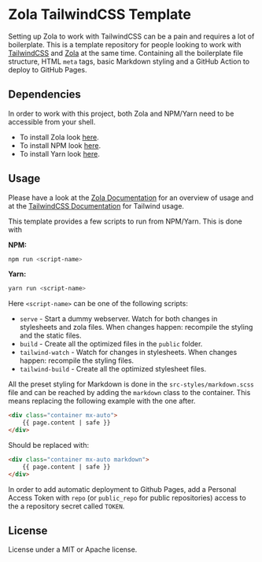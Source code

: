 # Zola TailwindCSS Template

Setting up Zola to work with TailwindCSS can be a pain and requires a lot of
boilerplate. This is a template repository for people looking to work with
[TailwindCSS](https://tailwindcss.com/) and [Zola](https://www.getzola.org/) at
the same time. Containing all the boilerplate file structure, HTML `meta`
tags, basic Markdown styling and a GitHub Action to deploy to GitHub Pages.

## Dependencies

In order to work with this project, both Zola and NPM/Yarn need to be accessible
from your shell.

* To install Zola look [here](https://www.getzola.org/documentation/getting-started/installation/).
* To install NPM look [here](https://nodejs.org/en/download/).
* To install Yarn look [here](https://yarnpkg.com/getting-started/install).

## Usage

Please have a look at the [Zola
Documentation](https://www.getzola.org/documentation/getting-started/overview/)
for an overview of usage and at the [TailwindCSS
Documentation](https://tailwindcss.com/docs) for Tailwind usage.

This template provides a few scripts to run from NPM/Yarn. This is done with

**NPM:**

```bash
npm run <script-name>
```

**Yarn:**

```bash
yarn run <script-name>
```

Here `<script-name>` can be one of the following scripts:

* `serve` - Start a dummy webserver. Watch for both changes in stylesheets and
  zola files. When changes happen: recompile the styling and the static files.
* `build` - Create all the optimized files in the `public` folder.
* `tailwind-watch` - Watch for changes in stylesheets. When changes happen:
  recompile the styling files.
* `tailwind-build` - Create all the optimized stylesheet files.

All the preset styling for Markdown is done in the `src-styles/markdown.scss`
file and can be reached by adding the `markdown` class to the container. This
means replacing the following example with the one after.

```html
<div class="container mx-auto">
    {{ page.content | safe }}
</div>
```

Should be replaced with:

```html
<div class="container mx-auto markdown">
    {{ page.content | safe }}
</div>
```

In order to add automatic deployment to Github Pages, add a Personal Access
Token with `repo` (or `public_repo` for public repositories) access to the
a repository secret called `TOKEN`.

## License

License under a MIT or Apache license.
